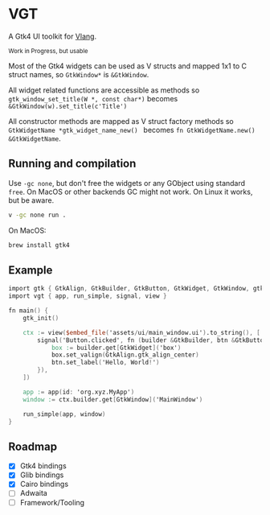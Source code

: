 # VGT

A Gtk4 UI toolkit for [Vlang](https://vlang.io).

<small>Work in Progress, but usable</small>


Most of the Gtk4 widgets can be used as V structs and mapped 1x1 to C struct names, so `GtkWindow*` is `&GtkWindow`.

All widget related functions are accessible as methods so `gtk_window_set_title(W *, const char*)` becomes `&GtkWindow(w).set_title(c'Title')`

All constructor methods are mapped as V struct factory methods so `GtkWidgetName *gtk_widget_name_new() ` becomes `fn GtkWidgetName.new() &GtkWidgetName`.

## Running and compilation

Use `-gc none`, but don't free the widgets or any GObject using standard `free`.
On MacOS or other backends GC might not work. On Linux it works, but be aware.

```bash
v -gc none run .
```

On MacOS:

```bash
brew install gtk4
```

## Example

```v
import gtk { GtkAlign, GtkBuilder, GtkButton, GtkWidget, GtkWindow, gtk_init }
import vgt { app, run_simple, signal, view }

fn main() {
	gtk_init()

	ctx := view($embed_file('assets/ui/main_window.ui').to_string(), [
		signal('Button.clicked', fn (builder &GtkBuilder, btn &GtkButton, data voidptr) {
			box := builder.get[GtkWidget]('box')
			box.set_valign(GtkAlign.gtk_align_center)
			btn.set_label('Hello, World!')
		}),
	])

	app := app(id: 'org.xyz.MyApp')
	window := ctx.builder.get[GtkWindow]('MainWindow')

	run_simple(app, window)
}
```

## Roadmap

- [x] Gtk4 bindings
- [x] Glib bindings
- [x] Cairo bindings
- [ ] Adwaita
- [ ] Framework/Tooling
